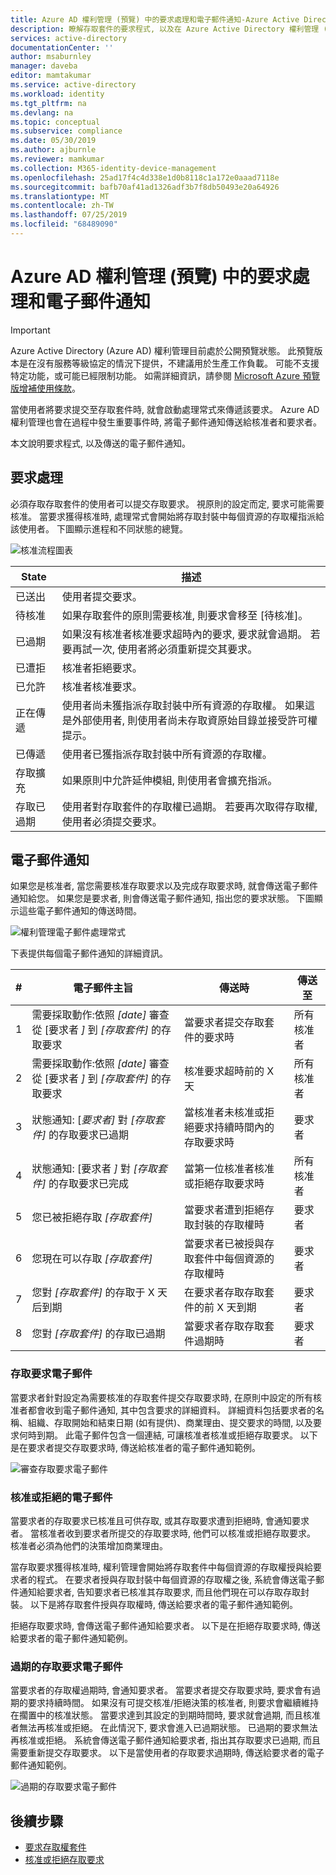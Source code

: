 ```yaml
---
title: Azure AD 權利管理 (預覽) 中的要求處理和電子郵件通知-Azure Active Directory
description: 瞭解存取套件的要求程式, 以及在 Azure Active Directory 權利管理 (預覽) 中傳送電子郵件通知的時間。
services: active-directory
documentationCenter: ''
author: msaburnley
manager: daveba
editor: mamtakumar
ms.service: active-directory
ms.workload: identity
ms.tgt_pltfrm: na
ms.devlang: na
ms.topic: conceptual
ms.subservice: compliance
ms.date: 05/30/2019
ms.author: ajburnle
ms.reviewer: mamkumar
ms.collection: M365-identity-device-management
ms.openlocfilehash: 25ad17f4c4d338e1d0b8118c1a172e0aaad7118e
ms.sourcegitcommit: bafb70af41ad1326adf3b7f8db50493e20a64926
ms.translationtype: MT
ms.contentlocale: zh-TW
ms.lasthandoff: 07/25/2019
ms.locfileid: "68489090"
---
```

# <a name="request-process-and-email-notifications-in-azure-ad-entitlement-management-preview"></a>Azure AD 權利管理 (預覽) 中的要求處理和電子郵件通知

> [!IMPORTANT]
> Azure Active Directory (Azure AD) 權利管理目前處於公開預覽狀態。
> 此預覽版本是在沒有服務等級協定的情況下提供，不建議用於生產工作負載。 可能不支援特定功能，或可能已經限制功能。
> 如需詳細資訊，請參閱 [Microsoft Azure 預覽版增補使用條款](https://azure.microsoft.com/support/legal/preview-supplemental-terms/)。

當使用者將要求提交至存取套件時, 就會啟動處理常式來傳遞該要求。 Azure AD 權利管理也會在過程中發生重要事件時, 將電子郵件通知傳送給核准者和要求者。

本文說明要求程式, 以及傳送的電子郵件通知。

## <a name="request-process"></a>要求處理

必須存取存取套件的使用者可以提交存取要求。 視原則的設定而定, 要求可能需要核准。 當要求獲得核准時, 處理常式會開始將存取封裝中每個資源的存取權指派給該使用者。 下圖顯示進程和不同狀態的總覽。

![核准流程圖表](./media/entitlement-management-process/request-process.png)

| State | 描述 |
| --- | --- |
| 已送出 | 使用者提交要求。 |
| 待核准 | 如果存取套件的原則需要核准, 則要求會移至 [待核准]。 |
| 已過期 | 如果沒有核准者核准要求超時內的要求, 要求就會過期。 若要再試一次, 使用者將必須重新提交其要求。 |
| 已遭拒 | 核准者拒絕要求。 |
| 已允許 | 核准者核准要求。 |
| 正在傳遞 | 使用者尚未獲指派存取封裝中所有資源的存取權。 如果這是外部使用者, 則使用者尚未存取資原始目錄並接受許可權提示。 |
| 已傳遞 | 使用者已獲指派存取封裝中所有資源的存取權。 |
| 存取擴充 | 如果原則中允許延伸模組, 則使用者會擴充指派。 |
| 存取已過期 | 使用者對存取套件的存取權已過期。 若要再次取得存取權, 使用者必須提交要求。 |

## <a name="email-notifications"></a>電子郵件通知

如果您是核准者, 當您需要核准存取要求以及完成存取要求時, 就會傳送電子郵件通知給您。 如果您是要求者, 則會傳送電子郵件通知, 指出您的要求狀態。 下圖顯示這些電子郵件通知的傳送時間。

![權利管理電子郵件處理常式](./media/entitlement-management-process/email-notifications.png)

下表提供每個電子郵件通知的詳細資訊。

| # | 電子郵件主旨 | 傳送時 | 傳送至 |
| --- | --- | --- | --- |
| 1 | 需要採取動作:依照 *[date]* 審查從 [要求者 *]* 到 *[存取套件]* 的存取要求 | 當要求者提交存取套件的要求時 | 所有核准者 |
| 2 | 需要採取動作:依照 *[date]* 審查從 [要求者 *]* 到 *[存取套件]* 的存取要求 | 核准要求超時前的 X 天 | 所有核准者 |
| 3 | 狀態通知: [*要求者]* 對 *[存取套件]* 的存取要求已過期 | 當核准者未核准或拒絕要求持續時間內的存取要求時 | 要求者 |
| 4 | 狀態通知: [要求者 *]* 對 *[存取套件]* 的存取要求已完成 | 當第一位核准者核准或拒絕存取要求時 | 所有核准者 |
| 5 | 您已被拒絕存取 *[存取套件]* | 當要求者遭到拒絕存取封裝的存取權時 | 要求者 |
| 6 | 您現在可以存取 *[存取套件]*  | 當要求者已被授與存取套件中每個資源的存取權時 | 要求者 |
| 7 | 您對 *[存取套件]* 的存取于 X 天后到期 | 在要求者存取存取套件的前 X 天到期 | 要求者 |
| 8 | 您對 *[存取套件]* 的存取已過期 | 當要求者存取存取套件過期時 | 要求者 |

### <a name="access-request-emails"></a>存取要求電子郵件

當要求者針對設定為需要核准的存取套件提交存取要求時, 在原則中設定的所有核准者都會收到電子郵件通知, 其中包含要求的詳細資料。 詳細資料包括要求者的名稱、組織、存取開始和結束日期 (如有提供)、商業理由、提交要求的時間, 以及要求何時到期。 此電子郵件包含一個連結, 可讓核准者核准或拒絕存取要求。 以下是在要求者提交存取要求時, 傳送給核准者的電子郵件通知範例。

![審查存取要求電子郵件](./media/entitlement-management-shared/email-approve-request.png)

### <a name="approved-or-denied-emails"></a>核准或拒絕的電子郵件

當要求者的存取要求已核准且可供存取, 或其存取要求遭到拒絕時, 會通知要求者。 當核准者收到要求者所提交的存取要求時, 他們可以核准或拒絕存取要求。 核准者必須為他們的決策增加商業理由。

當存取要求獲得核准時, 權利管理會開始將存取套件中每個資源的存取權授與給要求者的程式。 在要求者授與存取封裝中每個資源的存取權之後, 系統會傳送電子郵件通知給要求者, 告知要求者已核准其存取要求, 而且他們現在可以存取存取封裝。 以下是將存取套件授與存取權時, 傳送給要求者的電子郵件通知範例。

拒絕存取要求時, 會傳送電子郵件通知給要求者。 以下是在拒絕存取要求時, 傳送給要求者的電子郵件通知範例。

### <a name="expired-access-request-emails"></a>過期的存取要求電子郵件

當要求者的存取權過期時, 會通知要求者。 當要求者提交存取要求時, 要求會有過期的要求持續時間。 如果沒有可提交核准/拒絕決策的核准者, 則要求會繼續維持在擱置中的核准狀態。 當要求達到其設定的到期時間時, 要求就會過期, 而且核准者無法再核准或拒絕。 在此情況下, 要求會進入已過期狀態。 已過期的要求無法再核准或拒絕。 系統會傳送電子郵件通知給要求者, 指出其存取要求已過期, 而且需要重新提交存取要求。 以下是當使用者的存取要求過期時, 傳送給要求者的電子郵件通知範例。

![過期的存取要求電子郵件](./media/entitlement-management-process/email-expired-access-request.png)

## <a name="next-steps"></a>後續步驟

- [要求存取權套件](entitlement-management-request-access.md)
- [核准或拒絕存取要求](entitlement-management-request-approve.md)
